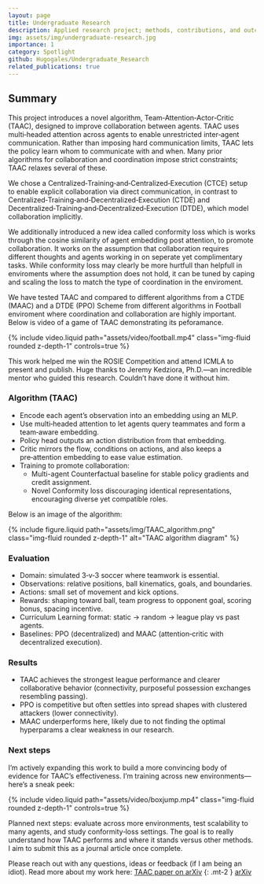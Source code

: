 ```yaml
---
layout: page
title: Undergraduate Research
description: Applied research project; methods, contributions, and outcomes.
img: assets/img/undergraduate-research.jpg
importance: 1
category: Spotlight
github: Hugogales/Undergraduate_Research
related_publications: true
---
```


## Summary

This project introduces a novel algorithm, Team‑Attention‑Actor‑Critic (TAAC), designed to improve collaboration between agents. TAAC uses multi‑headed attention across agents to enable unrestricted inter‑agent communication. Rather than imposing hard communication limits, TAAC lets the policy learn whom to communicate with and when. Many prior algorithms for collaboration and coordination impose strict constraints; TAAC relaxes several of these.

We chose a Centralized‑Training‑and‑Centralized‑Execution (CTCE) setup to enable explicit collaboration via direct communication, in contrast to Centralized‑Training‑and‑Decentralized‑Execution (CTDE) and Decentralized‑Training‑and‑Decentralized‑Execution (DTDE), which model collaboration implicitly.

We additionally introduced a new idea called conformity loss which is works through the cosine similarity of agent embedding post attention, to promote collaboration. It works on the assumption that collaboration requires different thoughts and agents working in on seperate yet complimentary tasks. While conformity loss may clearly be more hurtfull than helpfull in enviroments where the assumption does not hold, it can be tuned by caping and scaling the loss to match the type of coordination in the enviroment.

We have tested TAAC and compared to different algorithms from a CTDE (MAAC) and a DTDE (PPO) Scheme from different algorithms in Football enviroment where coordination and collaboration are highly important. Below is video of a game of TAAC demonstrating its peforamance.

{% include video.liquid path="assets/video/football.mp4" class="img-fluid rounded z-depth-1" controls=true %}

This work helped me win the ROSIE Competition and attend ICMLA to present and publish. Huge thanks to Jeremy Kedziora, Ph.D.—an incredible mentor who guided this research. Couldn’t have done it without him.

### Algorithm (TAAC)
- Encode each agent’s observation into an embedding using an MLP.
- Use multi‑headed attention to let agents query teammates and form a team‑aware embedding.
- Policy head outputs an action distribution from that embedding.
- Critic mirrors the flow, conditions on actions, and also keeps a pre‑attention embedding to ease value estimation.
- Training to promote collaboration:
  - Multi-agent Counterfactual baseline for stable policy gradients and credit assignment.
  - Novel Conformity loss discouraging identical representations, encouraging diverse yet compatible roles.

Below is an image of the algorithm:

{% include figure.liquid path="assets/img/TAAC_algorithm.png" class="img-fluid rounded z-depth-1" alt="TAAC algorithm diagram" %}

### Evaluation
- Domain: simulated 3‑v‑3 soccer where teamwork is essential.
- Observations: relative positions, ball kinematics, goals, and boundaries.
- Actions: small set of movement and kick options.
- Rewards: shaping toward ball, team progress to opponent goal, scoring bonus, spacing incentive.
- Curriculum Learning format: static → random → league play vs past agents.
- Baselines: PPO (decentralized) and MAAC (attention‑critic with decentralized execution).

### Results
- TAAC achieves the strongest league performance and clearer collaborative behavior (connectivity, purposeful possession exchanges resembling passing).
- PPO is competitive but often settles into spread shapes with clustered attackers (lower connectivity).
- MAAC underperforms here, likely due to not finding the optimal hyperparams a clear weakness in our research.

### Next steps
I’m actively expanding this work to build a more convincing body of evidence for TAAC’s effectiveness. I’m training across new environments—here’s a sneak peek:

{% include video.liquid path="assets/video/boxjump.mp4" class="img-fluid rounded z-depth-1" controls=true %}

Planned next steps: evaluate across more environments, test scalability to many agents, and study conformity‑loss settings. The goal is to really understand how TAAC performs and where it stands versus other methods. I aim to submit this as a journal article once complete.

Please reach out with any questions, ideas or feedback (if I am being an idiot).
Read more about my work here: [TAAC paper on arXiv](https://arxiv.org/abs/2507.22782)
{: .mt-2 }
<a class="btn btn-sm z-depth-0" href="https://arxiv.org/abs/2507.22782" role="button">arXiv</a>

